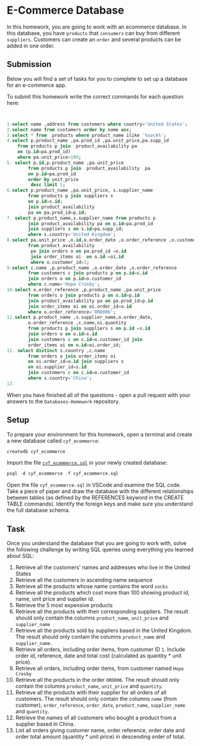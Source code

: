 # E-Commerce Database

In this homework, you are going to work with an ecommerce database. In this database, you have `products` that `consumers` can buy from different `suppliers`. Customers can create an `order` and several products can be added in one order.

## Submission

Below you will find a set of tasks for you to complete to set up a database for an e-commerce app.

To submit this homework write the correct commands for each question here:

```sql


1.select name ,address from customers where country='United States';
2.select name from customers order by name asc;
3.select * from  products where product_name ilike '%sock%';
4.select p.product_name ,pa.prod_id ,pa.unit_price,pa.supp_id
    from products p join  product_availability pa
    on (p.id=pa.prod_id)
    where pa.unit_price>100;
5. select p.id,p.product_name ,pa.unit_price
        from products p join  product_availability  pa
        on p.id=pa.prod_id
        order by unit_price
         desc limit 5;
6.select p.product_name ,pa.unit_price, s.supplier_name
        from products p join suppliers s
        on p.id=s.id;
        join product_availability
        pa on pa.prod_id=p.id;
7. select p.product_name,s.supplier_name from products p
        join product_availability pa on p.id=pa.prod_id
        join suppliers s on s.id=pa.supp_id;
        where s.country='United Kingdom';
8.select pa.unit_price ,o.id,o.order_date ,o.order_reference ,o.customer_id,oi.    quantity,pa.unit_price/oi.quantity as total_cost
        from product_availability
         pa join orders o on pa.prod_id =o.id
         join order_items oi  on o.id =oi.id
         where o.customer_id=1;
9.select c.name ,p.product_name ,o.order_date ,o.order_reference
        from customers c join products p on p.id=c.id
        join orders o on p.id=o.customer_id
        where c.name='Hope Crosby';
10.select o.order_reference ,p.product_name ,pa.unit_price
        from orders o join products p on o.id=p.id
        join product_availability pa on pa.prod_id=p.id
        join order_items oi on oi.order_id=o.id
        where o.order_reference='ORD006';
11.select p.product_name ,s.supplier_name,o.order_date,
        o.order_reference ,c.name,oi.quantity
        from products p join suppliers s on p.id =s.id
        join orders o on o.id=s.id
        join customers c on c.id=o.customer_id join
        order_items oi on o.id=oi.order_id;
12. select distinct s.country ,c.name
        from orders o join order_items oi
        on oi.order_id=o.id join suppliers s
        on oi.supplier_id=s.id
        join customers c on c.id=o.customer_id
        where s.country='China';
13.


```

When you have finished all of the questions - open a pull request with your answers to the `Databases-Homework` repository.

## Setup

To prepare your environment for this homework, open a terminal and create a new database called `cyf_ecommerce`:

```sql
createdb cyf_ecommerce
```

Import the file [`cyf_ecommerce.sql`](./cyf_ecommerce.sql) in your newly created database:

```sql
psql -d cyf_ecommerce -f cyf_ecommerce.sql
```

Open the file `cyf_ecommerce.sql` in VSCode and examine the SQL code. Take a piece of paper and draw the database with the different relationships between tables (as defined by the REFERENCES keyword in the CREATE TABLE commands). Identify the foreign keys and make sure you understand the full database schema.

## Task

Once you understand the database that you are going to work with, solve the following challenge by writing SQL queries using everything you learned about SQL:

1. Retrieve all the customers' names and addresses who live in the United States
2. Retrieve all the customers in ascending name sequence
3. Retrieve all the products whose name contains the word `socks`
4. Retrieve all the products which cost more than 100 showing product id, name, unit price and supplier id.
5. Retrieve the 5 most expensive products
6. Retrieve all the products with their corresponding suppliers. The result should only contain the columns `product_name`, `unit_price` and `supplier_name`
7. Retrieve all the products sold by suppliers based in the United Kingdom. The result should only contain the columns `product_name` and `supplier_name`.
8. Retrieve all orders, including order items, from customer ID `1`. Include order id, reference, date and total cost (calculated as quantity \* unit price).
9. Retrieve all orders, including order items, from customer named `Hope Crosby`
10. Retrieve all the products in the order `ORD006`. The result should only contain the columns `product_name`, `unit_price` and `quantity`.
11. Retrieve all the products with their supplier for all orders of all customers. The result should only contain the columns `name` (from customer), `order_reference`, `order_date`, `product_name`, `supplier_name` and `quantity`.
12. Retrieve the names of all customers who bought a product from a supplier based in China.
13. List all orders giving customer name, order reference, order date and order total amount (quantity \* unit price) in descending order of total.
